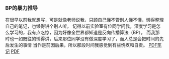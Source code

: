 ### BP的暴力推导   

在很早以前我就想写，可是就像老师说我，只顾自己懂不管别人懂不懂，懒得整理自己的笔记，也懒得讲个别人听。
记得以前实验室有位同学问我，深度学习是怎么学习的，我有点吃惊，因为好像全世界都知道是反向传播算法（BP），
而我那时也一如既往的懒得讲，后来那位同学没有做深度学习了，而人总是会把时间的先后发生的事情
当作是前因后果，所以那段时间我感觉到有些愧疚和自责。
[PDF笔记](https://raw.githubusercontent.com/zhensyuan/zhensyuan.github.io/master/SDNE.pdf)
[PDF](https://github.com/zhensyuan/zhensyuan.github.io/blob/master/zb.pdf)
